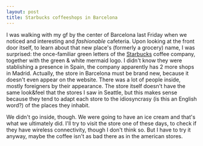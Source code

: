 ```yaml
---
layout: post
title: Starbucks coffeeshops in Barcelona
---
```


I was walking with my gf by the center of Barcelona last Friday when we noticed and interesting and <i>fashionable</i> cafeteria. Upon looking at the front door itself, to learn about that new place's (formerly a grocery) name, I was surprised: the once-familiar green letters of the <a href="http://www.starbucks.com/">Starbucks</a> coffee company, together with the green & white mermaid logo. I didn't know they were stablishing a presence in Spain, the company apparently has 2 more shops in Madrid. Actually, the store in Barcelona must be brand new, because it doesn't even appear on the website.
There was a lot of people inside, mostly foreigners by their appearance. The store itself doesn't have the same look&feel that the stores I saw in Seattle, but this makes sense because they tend to adapt each store to the idiosyncrasy (is this an English word?) of the places they inhabit.

We didn't go inside, though. We were going to have an ice cream and that's what we ultimately did. I'll try to visit the store one of these days, to check if they have wireless connectivity, though I don't think so. But I have to try it anyway, maybe the coffee isn't as bad there as in the american stores.
